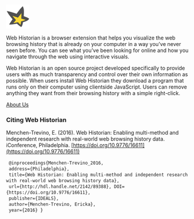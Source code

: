 
![star](./_includes/star-yellow-64.png)

Web Historian is a browser extension that helps you visualize the web browsing history that is already on your computer in a way you’ve never seen before. You can see what you’ve been looking for online and how you navigate through the web using interactive visuals.

Web Historian is an open source project developed specifically to provide users with as much transparency and control over their own information as possible. When users install Web Historian they download a program that runs only on their computer using clientside JavaScript. Users can remove anything they want from their browsing history with a simple right-click.

[About Us](./about.html)

### Citing Web Historian

Menchen-Trevino, E. (2016). Web Historian: Enabling multi-method and independent research with real-world web browsing history data. iConference, Philadelphia. [https://doi.org/10.9776/16611](https://doi.org/10.9776/16611)

```
 @inproceedings{Menchen-Trevino_2016, 
 address={Philadelphia}, 
 title={Web Historian: Enabling multi-method and independent research with real-world web browsing history data}, 
 url={http://hdl.handle.net/2142/89388}, DOI={https://doi.org/10.9776/16611}, 
 publisher={IDEALS}, 
 author={Menchen-Trevino, Ericka}, 
 year={2016} }
```
